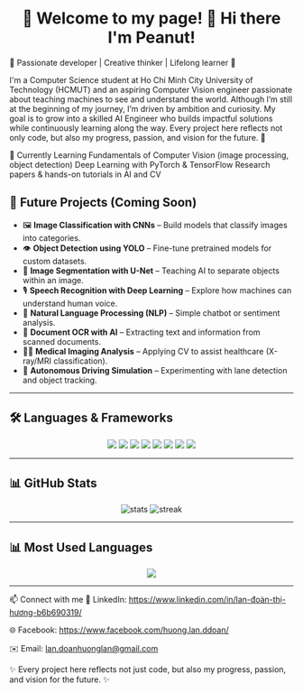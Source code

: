 <h1 align="center"> 
  👋 Welcome to my page! 🌸 Hi there I'm Peanut!
</h1>

🌸 Passionate developer | Creative thinker | Lifelong learner 🌸

I'm a Computer Science student at Ho Chi Minh City University of Technology (HCMUT) and an aspiring Computer Vision engineer passionate about teaching machines to see and understand the world. Although I’m still at the beginning of my journey, I’m driven by ambition and curiosity. My goal is to grow into a skilled AI Engineer who builds impactful solutions while continuously learning along the way. Every project here reflects not only code, but also my progress, passion, and vision for the future. 🚀

🌱 Currently Learning
Fundamentals of Computer Vision (image processing, object detection)
Deep Learning with PyTorch & TensorFlow
Research papers & hands-on tutorials in AI and CV

## 🎯 Future Projects (Coming Soon)
- 🖼️ **Image Classification with CNNs** – Build models that classify images into categories.  
- 👁️ **Object Detection using YOLO** – Fine-tune pretrained models for custom datasets.  
- 🧠 **Image Segmentation with U-Net** – Teaching AI to separate objects within an image.  
- 🎙️ **Speech Recognition with Deep Learning** – Explore how machines can understand human voice.  
- 💬 **Natural Language Processing (NLP)** – Simple chatbot or sentiment analysis.  
- 🧾 **Document OCR with AI** – Extracting text and information from scanned documents.  
- 🧑‍⚕️ **Medical Imaging Analysis** – Applying CV to assist healthcare (X-ray/MRI classification).  
- 🚗 **Autonomous Driving Simulation** – Experimenting with lane detection and object tracking.  

---

## 🛠️ Languages & Frameworks  

<p align="center">
  
  <!-- Programming Languages -->
  <img src="https://img.shields.io/badge/Python-3776AB?style=for-the-badge&logo=python&logoColor=white"/>
  <img src="https://img.shields.io/badge/C++-00599C?style=for-the-badge&logo=cplusplus&logoColor=white"/>
  
  <!-- AI / ML Frameworks -->
  <img src="https://img.shields.io/badge/TensorFlow-FF6F00?style=for-the-badge&logo=tensorflow&logoColor=white"/>
  <img src="https://img.shields.io/badge/PyTorch-EE4C2C?style=for-the-badge&logo=pytorch&logoColor=white"/>
  <img src="https://img.shields.io/badge/OpenCV-5C3EE8?style=for-the-badge&logo=opencv&logoColor=white"/>
  
  <!-- Tools -->
  <img src="https://img.shields.io/badge/Git-F05032?style=for-the-badge&logo=git&logoColor=white"/>
  <img src="https://img.shields.io/badge/GitHub-181717?style=for-the-badge&logo=github&logoColor=white"/>
  <img src="https://img.shields.io/badge/VSCode-0078d7?style=for-the-badge&logo=visual-studio-code&logoColor=white"/>

</p>

---

## 📊 GitHub Stats  

<p align="center">
  <img src="https://github-readme-stats.vercel.app/api?username=YOUR_USERNAME&show_icons=true&theme=radical" alt="stats"/>
  <img src="https://github-readme-streak-stats.herokuapp.com/?user=huonglandoan&theme=radical" alt="streak"/>
</p>

---

## 📊 Most Used Languages  

<p align="center">
  <img src="https://github-readme-stats.vercel.app/api/top-langs/?username=huonglandoan&layout=compact&theme=radical" />
</p>

---
📫 Connect with me
💼 LinkedIn: https://www.linkedin.com/in/lan-đoàn-thị-hương-b6b690319/

🌐 Facebook: https://www.facebook.com/huong.lan.ddoan/

✉️ Email: lan.doanhuonglan@gmail.com


✨ Every project here reflects not just code, but also my progress, passion, and vision for the future. ✨
